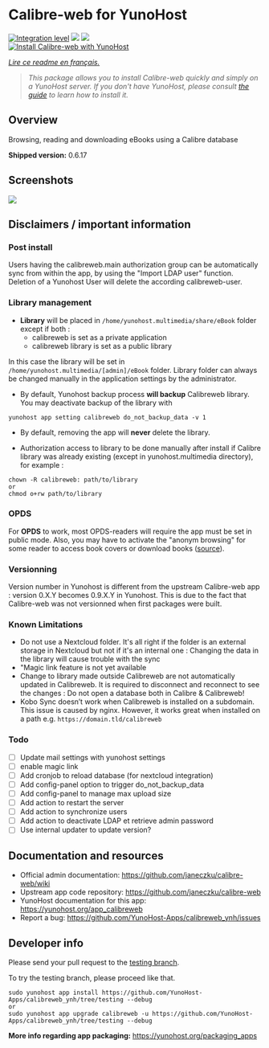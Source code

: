 <!--
N.B.: This README was automatically generated by https://github.com/YunoHost/apps/tree/master/tools/README-generator
It shall NOT be edited by hand.
-->

# Calibre-web for YunoHost

[![Integration level](https://dash.yunohost.org/integration/calibreweb.svg)](https://dash.yunohost.org/appci/app/calibreweb) ![](https://ci-apps.yunohost.org/ci/badges/calibreweb.status.svg) ![](https://ci-apps.yunohost.org/ci/badges/calibreweb.maintain.svg)  
[![Install Calibre-web with YunoHost](https://install-app.yunohost.org/install-with-yunohost.svg)](https://install-app.yunohost.org/?app=calibreweb)

*[Lire ce readme en français.](./README_fr.md)*

> *This package allows you to install Calibre-web quickly and simply on a YunoHost server.
If you don't have YunoHost, please consult [the guide](https://yunohost.org/#/install) to learn how to install it.*

## Overview

Browsing, reading and downloading eBooks using a Calibre database

**Shipped version:** 0.6.17



## Screenshots

![](./doc/screenshots/screenshot.png)

## Disclaimers / important information


### Post install

Users having the calibreweb.main authorization group can be automatically sync from within the app, by using the "Import LDAP user" function.
Deletion of a Yunohost User will delete the according calibreweb-user.


### Library management

* **Library** will be placed in `/home/yunohost.multimedia/share/eBook` folder except if both :
  - calibreweb is set as a private application
  - calibreweb library is set as a public library

In this case the library will be set in `/home/yunohost.multimedia/[admin]/eBook` folder. Library folder can always be changed manually in the application settings by the administrator.

* By default, Yunohost backup process **will backup** Calibreweb library.
You may deactivate backup of the library with 
```
yunohost app setting calibreweb do_not_backup_data -v 1
```

* By default, removing the app will **never** delete the library.


* Authorization access to library to be done manually after install if Calibre library was already existing (except in yunohost.multimedia directory), for example :
```
chown -R calibreweb: path/to/library
or
chmod o+rw path/to/library
``` 

### OPDS

For **OPDS** to work, most OPDS-readers will require the app must be set in public mode.
Also, you may have to activate the "anonym browsing" for some reader to access book covers or download books ([source](https://github.com/janeczku/calibre-web/wiki/FAQ#which-opds-readers-work-with-calibre-web)).

### Versionning

Version number in Yunohost is different from the upstream Calibre-web app : version 0.X.Y becomes 0.9.X.Y in Yunohost. This is due to the fact that Calibre-web was not versionned when first packages were built.

### Known Limitations

* Do not use a Nextcloud folder. It's all right if the folder is an external storage in Nextcloud but not if it's an internal one : Changing the data in the library will cause trouble with the sync
* "Magic link feature is not yet available
* Change to library made outside Calibreweb are not automatically updated in Calibreweb. It is required to disconnect and reconnect to see the changes : Do not open a database both in Calibre & Calibreweb!
* Kobo Sync doesn’t work when Calibreweb is installed on a subdomain. This issue is caused by nginx. However, it works great when installed on a path e.g. `https://domain.tld/calibreweb`

### Todo
- [ ] Update mail settings with yunohost settings
- [ ] enable magic link
- [ ] Add cronjob to reload database (for nextcloud integration)
- [ ] Add config-panel option to trigger do_not_backup_data
- [ ] Add config-panel to manage max upload size
- [ ] Add action to restart the server
- [ ] Add action to synchronize users
- [ ] Add action to deactivate LDAP et retrieve admin password
- [ ] Use internal updater to update version?

## Documentation and resources

* Official admin documentation: https://github.com/janeczku/calibre-web/wiki
* Upstream app code repository: https://github.com/janeczku/calibre-web
* YunoHost documentation for this app: https://yunohost.org/app_calibreweb
* Report a bug: https://github.com/YunoHost-Apps/calibreweb_ynh/issues

## Developer info

Please send your pull request to the [testing branch](https://github.com/YunoHost-Apps/calibreweb_ynh/tree/testing).

To try the testing branch, please proceed like that.
```
sudo yunohost app install https://github.com/YunoHost-Apps/calibreweb_ynh/tree/testing --debug
or
sudo yunohost app upgrade calibreweb -u https://github.com/YunoHost-Apps/calibreweb_ynh/tree/testing --debug
```

**More info regarding app packaging:** https://yunohost.org/packaging_apps